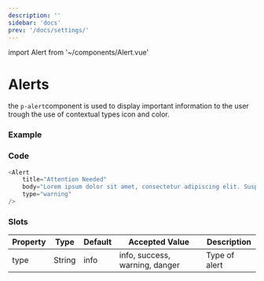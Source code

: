 ```yaml
---
description: ''
sidebar: 'docs'
prev: '/docs/settings/'
---
```


import Alert from '~/components/Alert.vue'

# Alerts

the `p-alert`component is used to display important information to the user trough the use of contextual types icon and color.

### Example
<Alert title="Attention Needed" body="Lorem ipsum dolor sit amet, consectetur adipiscing elit. Suspendisse vulputate dolor eget enim congue, sit amet tristique leo efficitur." type="warning" />

### Code

```js
<Alert 
    title="Attention Needed" 
    body="Lorem ipsum dolor sit amet, consectetur adipiscing elit. Suspendisse vulputate dolor eget enim congue, sit amet tristique leo efficitur." 
    type="warning" 
/>
```

### Slots
<div class="overflow-x-auto">
    <div class="table min-w-full shadow-sm overflow-hidden sm:rounded border border-ui-border">
        <table>
            <thead>
                <th>Property</th>
                <th>Type</th>
                <th>Default</th>
                <th>Accepted Value</th>
                <th>Description</th>
            </thead>
            <tbody>
                <tr>
                    <td>type</td>
                    <td>String</td>
                    <td>info</td>
                    <td>info, success, warning, danger</td>
                    <td>Type of alert</td>
                </tr>
            </tbody>
        </table>
    </div>
</div>
